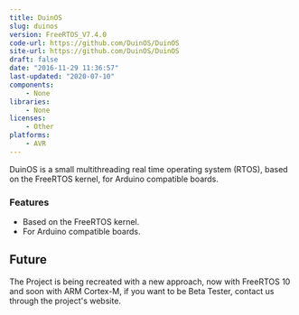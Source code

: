 ```yaml
---
title: DuinOS
slug: duinos
version: FreeRTOS_V7.4.0
code-url: https://github.com/DuinOS/DuinOS
site-url: https://github.com/DuinOS/DuinOS
draft: false
date: "2016-11-29 11:36:57"
last-updated: "2020-07-10"
components:
    - None
libraries:
    - None
licenses:
    - Other
platforms:
    - AVR
---
```

DuinOS is a small multithreading real time operating system (RTOS), based on the FreeRTOS kernel, for Arduino compatible boards.

<!--more-->

### Features
- Based on the FreeRTOS kernel.
- For Arduino compatible boards.

## Future

The Project is being recreated with a new approach, now with FreeRTOS 10 and soon with ARM Cortex-M, if you want to be Beta Tester, contact us through the project's website.
